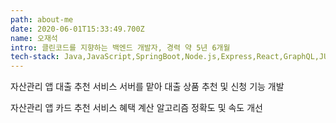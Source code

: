 ```yaml
---
path: about-me
date: 2020-06-01T15:33:49.700Z
name: 오재석
intro: 클린코드를 지향하는 백엔드 개발자, 경력 약 5년 6개월
tech-stack: Java,JavaScript,SpringBoot,Node.js,Express,React,GraphQL,JUnit,MySQL,MongoDB,Redis,Git,Jenkins
---
```


자산관리 앱 대출 추천 서비스 서버를 맡아 대출 상품 추천 및 신청 기능 개발

자산관리 앱 카드 추천 서비스 혜택 계산 알고리즘 정확도 및 속도 개선
